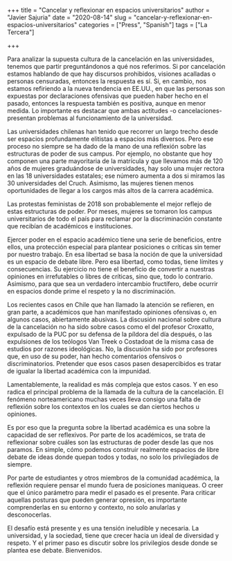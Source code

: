 +++
title = "Cancelar y reflexionar en espacios universitarios"
author = "Javier Sajuria"
date = "2020-08-14"
slug = "cancelar-y-reflexionar-en-espacios-universitarios"
categories = ["Press", "Spanish"]
tags = ["La Tercera"]

+++

Para analizar la supuesta cultura de la cancelación en las universidades, tenemos que partir preguntándonos a qué nos referimos. Si por cancelación estamos hablando de que hay discursos prohibidos, visiones acalladas o personas censuradas, entonces la respuesta es sí. Si, en cambio, nos estamos refiriendo a la nueva tendencia en EE.UU., en que las personas son expuestas por declaraciones ofensivas que pueden haber hecho en el pasado, entonces la respuesta también es positiva, aunque en menor medida. Lo importante es destacar que ambas actitudes -o cancelaciones- presentan problemas al funcionamiento de la universidad.

Las universidades chilenas han tenido que recorrer un largo trecho desde ser espacios profundamente elitistas a espacios más diversos. Pero ese proceso no siempre se ha dado de la mano de una reflexión sobre las estructuras de poder de sus campus. Por ejemplo, no obstante que hoy componen una parte mayoritaria de la matrícula y que llevamos más de 120 años de mujeres graduándose de universidades, hay solo una mujer rectora en las 18 universidades estatales; ese número aumenta a dos si miramos las 30 universidades del Cruch. Asimismo, las mujeres tienen menos oportunidades de llegar a los cargos más altos de la carrera académica.

Las protestas feministas de 2018 son probablemente el mejor reflejo de estas estructuras de poder. Por meses, mujeres se tomaron los campus universitarios de todo el país para reclamar por la discriminación constante que recibían de académicos e instituciones.

Ejercer poder en el espacio académico tiene una serie de beneficios, entre ellos, una protección especial para plantear posiciones o críticas sin temer por nuestro trabajo. En esa libertad se basa la noción de que la universidad es un espacio de debate libre. Pero esa libertad, como todas, tiene límites y consecuencias. Su ejercicio no tiene el beneficio de convertir a nuestras opiniones en irrefutables o libres de críticas, sino que, todo lo contrario. Asimismo, para que sea un verdadero intercambio fructífero, debe ocurrir en espacios donde prime el respeto y la no discriminación.

Los recientes casos en Chile que han llamado la atención se refieren, en gran parte, a académicos que han manifestado opiniones ofensivas o, en algunos casos, abiertamente abusivas. La discusión nacional sobre cultura de la cancelación no ha sido sobre casos como el del profesor Croxatto, expulsado de la PUC por su defensa de la píldora del día después, o las expulsiones de los teólogos Van Treek o Costadoat de la misma casa de estudios por razones ideológicas. No, la discusión ha sido por profesores que, en uso de su poder, han hecho comentarios ofensivos o discriminatorios. Pretender que esos casos pasen desapercibidos es tratar de igualar la libertad académica con la impunidad.

Lamentablemente, la realidad es más compleja que estos casos. Y en eso radica el principal problema de la llamada de la cultura de la cancelación. El fenómeno norteamericano muchas veces lleva consigo una falta de reflexión sobre los contextos en los cuales se dan ciertos hechos u opiniones.

Es por eso que la pregunta sobre la libertad académica es una sobre la capacidad de ser reflexivos. Por parte de los académicos, se trata de reflexionar sobre cuáles son las estructuras de poder desde las que nos paramos. En simple, cómo podemos construir realmente espacios de libre debate de ideas donde quepan todos y todas, no solo los privilegiados de siempre.

Por parte de estudiantes y otros miembros de la comunidad académica, la reflexión requiere pensar el mundo fuera de posiciones maniqueas. O creer que el único parámetro para medir el pasado es el presente. Para criticar aquellas posturas que pueden generar opresión, es importante comprenderlas en su entorno y contexto, no solo anularlas y desconocerlas.

El desafío está presente y es una tensión ineludible y necesaria. La universidad, y la sociedad, tiene que crecer hacia un ideal de diversidad y respeto. Y el primer paso es discutir sobre los privilegios desde donde se plantea ese debate. Bienvenidos.